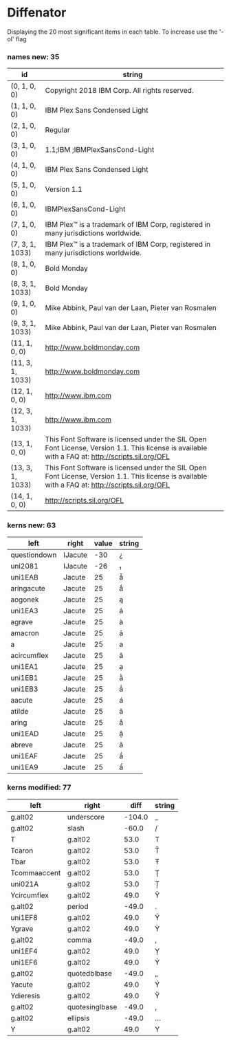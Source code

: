 # Diffenator

Displaying the 20 most significant items in each table. To increase use the '-ol' flag


### names new: 35

id | string
--- | --- | 
(0, 1, 0, 0) | Copyright 2018 IBM Corp. All rights reserved.
(1, 1, 0, 0) | IBM Plex Sans Condensed Light
(2, 1, 0, 0) | Regular
(3, 1, 0, 0) | 1.1;IBM ;IBMPlexSansCond-Light
(4, 1, 0, 0) | IBM Plex Sans Condensed Light
(5, 1, 0, 0) | Version 1.1
(6, 1, 0, 0) | IBMPlexSansCond-Light
(7, 1, 0, 0) | IBM Plex™ is a trademark of IBM Corp, registered in many jurisdictions worldwide.
(7, 3, 1, 1033) | IBM Plex™ is a trademark of IBM Corp, registered in many jurisdictions worldwide.
(8, 1, 0, 0) | Bold Monday
(8, 3, 1, 1033) | Bold Monday
(9, 1, 0, 0) | Mike Abbink, Paul van der Laan, Pieter van Rosmalen
(9, 3, 1, 1033) | Mike Abbink, Paul van der Laan, Pieter van Rosmalen
(11, 1, 0, 0) | http://www.boldmonday.com
(11, 3, 1, 1033) | http://www.boldmonday.com
(12, 1, 0, 0) | http://www.ibm.com
(12, 3, 1, 1033) | http://www.ibm.com
(13, 1, 0, 0) | This Font Software is licensed under the SIL Open Font License, Version 1.1. This license is available with a FAQ at: http://scripts.sil.org/OFL
(13, 3, 1, 1033) | This Font Software is licensed under the SIL Open Font License, Version 1.1. This license is available with a FAQ at: http://scripts.sil.org/OFL
(14, 1, 0, 0) | http://scripts.sil.org/OFL

### kerns new: 63

left | right | value | string
--- | --- | --- | --- | 
questiondown | IJacute | -30 | ¿
uni2081 | IJacute | -26 | ₁
uni1EAB | Jacute | 25 | ẫ
aringacute | Jacute | 25 | ǻ
aogonek | Jacute | 25 | ą
uni1EA3 | Jacute | 25 | ả
agrave | Jacute | 25 | à
amacron | Jacute | 25 | ā
a | Jacute | 25 | a
acircumflex | Jacute | 25 | â
uni1EA1 | Jacute | 25 | ạ
uni1EB1 | Jacute | 25 | ằ
uni1EB3 | Jacute | 25 | ẳ
aacute | Jacute | 25 | á
atilde | Jacute | 25 | ã
aring | Jacute | 25 | å
uni1EAD | Jacute | 25 | ậ
abreve | Jacute | 25 | ă
uni1EAF | Jacute | 25 | ắ
uni1EA9 | Jacute | 25 | ẩ

### kerns modified: 77

left | right | diff | string
--- | --- | --- | --- | 
g.alt02 | underscore | -104.0 | _
g.alt02 | slash | -60.0 | /
T | g.alt02 | 53.0 | T
Tcaron | g.alt02 | 53.0 | Ť
Tbar | g.alt02 | 53.0 | Ŧ
Tcommaaccent | g.alt02 | 53.0 | Ţ
uni021A | g.alt02 | 53.0 | Ț
Ycircumflex | g.alt02 | 49.0 | Ŷ
g.alt02 | period | -49.0 | .
uni1EF8 | g.alt02 | 49.0 | Ỹ
Ygrave | g.alt02 | 49.0 | Ỳ
g.alt02 | comma | -49.0 | ,
uni1EF4 | g.alt02 | 49.0 | Ỵ
uni1EF6 | g.alt02 | 49.0 | Ỷ
g.alt02 | quotedblbase | -49.0 | „
Yacute | g.alt02 | 49.0 | Ý
Ydieresis | g.alt02 | 49.0 | Ÿ
g.alt02 | quotesinglbase | -49.0 | ‚
g.alt02 | ellipsis | -49.0 | …
Y | g.alt02 | 49.0 | Y